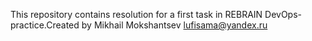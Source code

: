 This repository contains resolution for a first task in REBRAIN DevOps-practice.Created by Mikhail Mokshantsev <lufisama@yandex.ru> 
